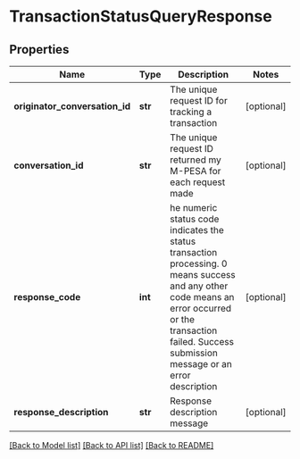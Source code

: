 # TransactionStatusQueryResponse

## Properties
Name | Type | Description | Notes
------------ | ------------- | ------------- | -------------
**originator_conversation_id** | **str** | The unique request ID for tracking a transaction | [optional] 
**conversation_id** | **str** | The unique request ID returned my M-PESA for each request made | [optional] 
**response_code** | **int** | he numeric status code indicates the status transaction processing. 0 means success and any other code means an error occurred or the transaction failed. Success submission message or an error description | [optional] 
**response_description** | **str** | Response description message | [optional] 

[[Back to Model list]](../README.md#documentation-for-models) [[Back to API list]](../README.md#documentation-for-api-endpoints) [[Back to README]](../README.md)

